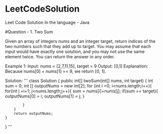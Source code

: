 # LeetCodeSolution
Leet Code Solution In the language - Java 

#Question - 1. Two Sum

Given an array of integers nums and an integer target, return indices of the two numbers such that they add up to target.
You may assume that each input would have exactly one solution, and you may not use the same element twice.
You can return the answer in any order.

Example 1:
Input: nums = [2,7,11,15], target = 9
Output: [0,1]
Explanation: Because nums[0] + nums[1] == 9, we return [0, 1].

Solution:
'''
class Solution {
    public int[] twoSum(int[] nums, int target) {
        int sum = 0;
        int [] outputNums = new int[2];
        for (int i =0; i<nums.length;i++){
            for(int j =i+1; j<nums.length;j++){
                sum = nums[i]+nums[j];
                if(sum == target){
                    outputNums[0] = i;
                    outputNums[1] = j;
                }

            }
        }
        return outputNums;
    }
    
}
'''
